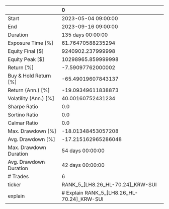 |                        | 0                                          |
|:-----------------------|:-------------------------------------------|
| Start                  | 2023-05-04 09:00:00                        |
| End                    | 2023-09-16 09:00:00                        |
| Duration               | 135 days 00:00:00                          |
| Exposure Time [%]      | 61.76470588235294                          |
| Equity Final [$]       | 9240902.237999998                          |
| Equity Peak [$]        | 10298965.859999998                         |
| Return [%]             | -7.59097762000002                          |
| Buy & Hold Return [%]  | -65.49019607843137                         |
| Return (Ann.) [%]      | -19.09349611838873                         |
| Volatility (Ann.) [%]  | 40.00160752431234                          |
| Sharpe Ratio           | 0.0                                        |
| Sortino Ratio          | 0.0                                        |
| Calmar Ratio           | 0.0                                        |
| Max. Drawdown [%]      | -18.01348453057208                         |
| Avg. Drawdown [%]      | -17.215162965286048                        |
| Max. Drawdown Duration | 54 days 00:00:00                           |
| Avg. Drawdown Duration | 42 days 00:00:00                           |
| # Trades               | 6                                          |
| ticker                 | RANK_5_[LH8.26_HL-70.24]_KRW-SUI           |
| explain                | # Explain RANK_5_[LH8.26_HL-70.24]_KRW-SUI |